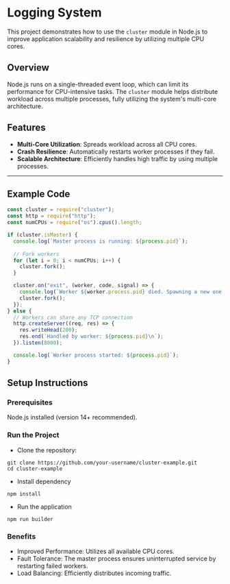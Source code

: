 # Logging System

This project demonstrates how to use the `cluster` module in Node.js to improve application scalability and resilience by utilizing multiple CPU cores.

## Overview

Node.js runs on a single-threaded event loop, which can limit its performance for CPU-intensive tasks. The `cluster` module helps distribute workload across multiple processes, fully utilizing the system's multi-core architecture.

## Features

- **Multi-Core Utilization**: Spreads workload across all CPU cores.
- **Crash Resilience**: Automatically restarts worker processes if they fail.
- **Scalable Architecture**: Efficiently handles high traffic by using multiple processes.

---

## Example Code

```javascript
const cluster = require("cluster");
const http = require("http");
const numCPUs = require("os").cpus().length;

if (cluster.isMaster) {
  console.log(`Master process is running: ${process.pid}`);
  
  // Fork workers
  for (let i = 0; i < numCPUs; i++) {
    cluster.fork();
  }

  cluster.on("exit", (worker, code, signal) => {
    console.log(`Worker ${worker.process.pid} died. Spawning a new one.`);
    cluster.fork();
  });
} else {
  // Workers can share any TCP connection
  http.createServer((req, res) => {
    res.writeHead(200);
    res.end(`Handled by worker: ${process.pid}\n`);
  }).listen(8000);

  console.log(`Worker process started: ${process.pid}`);
}
```

## Setup Instructions
### Prerequisites
Node.js installed (version 14+ recommended).
### Run the Project

- Clone the repository:
  
```
git clone https://github.com/your-username/cluster-example.git
cd cluster-example
```
- Install dependency

``` 
npm install
```



- Run the application
```
npm run builder
```


### Benefits
- Improved Performance: Utilizes all available CPU cores.
- Fault Tolerance: The master process ensures uninterrupted service by restarting failed workers.
- Load Balancing: Efficiently distributes incoming traffic.
